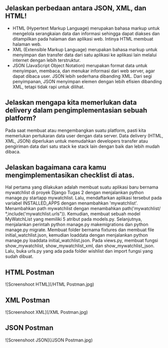 ## Jelaskan perbedaan antara JSON, XML, dan HTML!
- HTML (Hypertext Markup Language) merupakan bahasa markup untuk mengelola serangkaian data dan informasi sehingga dapat diakses dan ditampilkan pada halaman dan aplikasi web. Intinya HTML membuat halaman web.
- XML (Extensible Markup Language) merupakan bahasa markup untuk menyimpan dan transfer data dari satu aplikasi ke aplikasi lain melalui internet dengan lebih terstruktur.
- JSON (JavaScript Object Notation) merupakan format data untuk menyimpan, membaca, dan menukar informasi dari web server, agar dapat dibaca user. JSON lebih sederhana dibanding XML. Dari segi penyimpanan, JSON menyimpan elemen dengan lebih efisien dibanding XML, tetapi tidak rapi untuk dilihat.


## Jelaskan mengapa kita memerlukan data delivery dalam pengimplementasian sebuah platform?
Pada saat membuat atau mengembangkan suatu platform, pasti kita memerlukan pertukaran data user dengan data server. Data delivery (HTML, XML, JSON) diperlukan untuk memudahkan developers transfer atau pengiriman data dari satu stack ke stack lain dengan baik dan lebih mudah dibaca.


## Jelaskan bagaimana cara kamu mengimplementasikan checklist di atas.
Hal pertama yang dilakukan adalah membuat suatu aplikasi baru bernama mywatchlist di proyek Django Tugas 2 dengan menjalankan python manage.py startapp mywatchlist. Lalu, mendaftarkan aplikasi tersebut pada variabel INSTALLED_APPS dengan menambahkan 'mywatchlist'. Menambahkan path mywatchlist dengan menambahkan path('mywatchlist/°,include('mywatchlist.urls")). Kemudian, membuat sebuah model MyWatchList yang memiliki 5 atribut pada models.py. Selanjutnya, menjalankan perintah python manage.py makemigrations dan python manage.py migrate. Membuat folder bernama fixtures dan membuat file initial_watchlist.json, kemudian loaddata dengan menjalankan python manage.py loaddata initial_watchlist.json. Pada views.py, membuat fungsi show_mywatchlist, show_mywatchlist_xml, dan show_mywatchlist_json. Lalu, buka urls.py yang ada pada folder wishlist dan import fungsi yang sudah dibuat.

## HTML Postman
![Screenshoot HTML](/HTML Postman.jpg)
## XML Postman
![Screenshoot XML](/XML Postman.jpg)
## JSON Postman
![Screenshoot JSON](/JSON Postman.jpg)